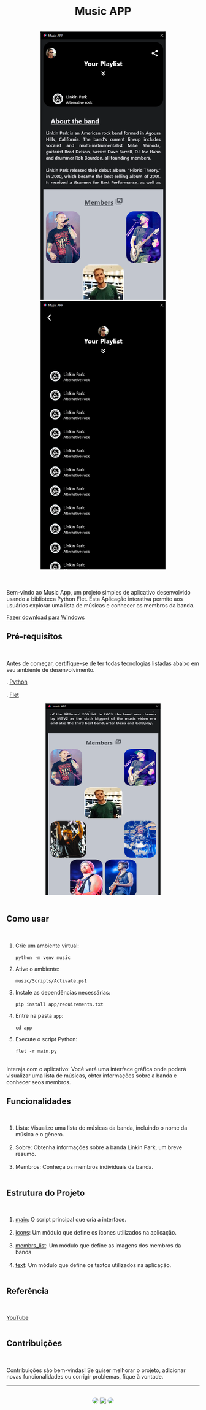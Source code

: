 <h1 align="center">Music APP</h1>
</br>

<div align="center">
<img height="700px" src="https://github.com/SidneyTeodoroJr/music_app/blob/main/print/music_app_print1.png" alt="print"/>
<img height="700px" src="https://github.com/SidneyTeodoroJr/music_app/blob/main/print/music_app_print2.png" alt="print"/>
</div>
</br>
</br>

Bem-vindo ao Music App, um projeto simples de aplicativo desenvolvido usando a biblioteca Python Flet. Esta Aplicação interativa permite aos usuários explorar uma lista de músicas e conhecer os membros da banda.

<a href="https://github.com/SidneyTeodoroJr/music_app/raw/main/app/build/muicAPP.rar" download>Fazer download para Windows</a>
</br>

## Pré-requisitos
</br>

Antes de começar, certifique-se de ter todas tecnologias listadas abaixo em seu ambiente de desenvolvimento.
</br>

. [Python](https://docs.python.org/3/)</br></br>
. [Flet](https://flet.dev/docs/)
</br>

<div align="center"> 
<img width="300px" height="500px" src="https://github.com/SidneyTeodoroJr/music_app/blob/main/print/music_app_print3.png" alt="print"/> 
</div>
</br>

## Como usar
</br>

1. Crie um ambiente virtual:
   ```shell
   python -m venv music
3. Ative o ambiente:
   ```shell
   music/Scripts/Activate.ps1
5. Instale as dependências necessárias:
   ```shell
   pip install app/requirements.txt
6. Entre na pasta `app`:
   ```shell
   cd app
7. Execute o script Python:
   ```shell
   flet -r main.py

</br>
Interaja com o aplicativo: Você verá uma interface gráfica onde poderá visualizar uma lista de músicas, obter informações sobre a banda e conhecer seos membros.

## Funcionalidades
</br>

1. Lista: Visualize uma lista de músicas da banda, incluindo o nome da música e o gênero.</br></br>
2. Sobre: Obtenha informações sobre a banda Linkin Park, um breve resumo.</br></br>
3. Membros: Conheça os membros individuais da banda.</br></br>

## Estrutura do Projeto
</br>

1. [main](https://github.com/SidneyTeodoroJr/music_app/blob/main/app/main.py): O script principal que cria a interface.</br></br>
2. [icons](https://github.com/SidneyTeodoroJr/music_app/blob/main/app/modulos/icons.py): Um módulo que define os ícones utilizados na aplicação.</br></br>
3. [membrs_list](https://github.com/SidneyTeodoroJr/music_app/blob/main/app/modulos/membrs_list.py): Um módulo que define as imagens dos membros da banda.</br></br>
4. [text](https://github.com/SidneyTeodoroJr/music_app/blob/main/app/modulos/text.py): Um módulo que define os textos utilizados na aplicação.</br></br>

## Referência
</br>

[YouTube](https://youtu.be/N8Nr26SQtfI)
</br>
</br>

## Contribuições
</br>

<p>
Contribuições são bem-vindas! Se quiser melhorar o projeto, adicionar novas funcionalidades ou corrigir problemas, fique à vontade.
</p>
<hr>
</br>

<div align="center">
<a href="https://www.facebook.com/profile.php?id=100091086461235"><img src="https://img.shields.io/badge/-Facebook-%230077B5?style=for-the-badge&logo=facebook&logoColor=white" style="border-radius: 30px" target="_blank" /></a>
<a href="https://www.instagram.com/sidneyteodoroaraujo" target="_blank"><img src="https://img.shields.io/badge/-Instagram-%23E4405F?style=for-the-badge&logo=instagram&logoColor=white" /></a>
<a href="https://www.linkedin.com/in/sidney-teodoro-4a4a8119b?lipi=urn%3Ali%3Apage%3Ad_flagship3_profile_view_base_contact_details%3B%2FevuTOiSSJS2hWGCZgtZiQ%3D%3D" target="_blank"><img src="https://img.shields.io/badge/-LinkedIn-%230077B5?style=for-the-badge&logo=linkedin&logoColor=white" style="border-radius: 30px" target="_blank" /></a>
</div>
